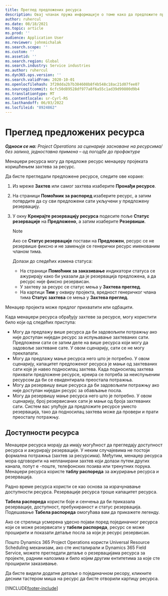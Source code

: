 ```yaml
---
title: Преглед предложених ресурса
description: Овај чланак пружа информације о томе како да предложите пројектне ресурсе.
author: ruhercul
ms.date: 08/18/2021
ms.topic: article
ms.prod: ''
audience: Application User
ms.reviewer: johnmichalak
ms.search.scope: ''
ms.custom: ''
ms.assetid: ''
ms.search.region: Global
ms.search.industry: Service industries
ms.author: ruhercul
ms.dyn365.ops.version: ''
ms.search.validFrom: 2020-10-01
ms.openlocfilehash: 3f20dda2b7b384608b8f4b548c18ac21d07fee07
ms.sourcegitcommit: 6cfc50d89528df977a8f6a55c1ad39d99800d9b4
ms.translationtype: MT
ms.contentlocale: sr-Cyrl-RS
ms.lasthandoff: 06/03/2022
ms.locfileid: "8924862"
---
```

# <a name="review-proposed-resources"></a>Преглед предложених ресурса

_**Односи се на:** Project Operations за сценарије засноване на ресурсима/без залиха, једноставна примена – од погодбе до профактуре_

Менаџери ресурса могу да предложе ресурс менаџеру пројеката коришћењем захтева за ресурс.

Да бисте прегледали предложене ресурсе, следите ове кораке:

1. Из мреже **Захтев** или самог захтева изаберите **Пронађи ресурсе**.
2. На страници **Помоћник за распоред** изаберите ресурс, а затим потврдите да су сви предложени сати укључени у предложену резервацију.
3. У окну **Креирајте резервацију ресурса** подесите поље **Статус резервације** на **Предложено**, а затим изаберите **Резервиши**.

    > [!NOTE]
    > Ако се **Статус резервације** постави на **Предложен**, ресурс се не резервише фиксно и не замењује се генерички ресурс именованим чланом тима.

    Долази до следећих измена статуса:

    - На страници **Помоћник за заказивање** индикатори статуса се ажурирају како би указали да је резервација предложена, а да ресурс није фиксно резервисан.
    - У захтеву за ресурс се статус мења у **Захтева преглед**.
    - На картици **Тим** у оквиру пројекта, вредност генеричког члана тима **Статус захтева** се мења у **Захтева преглед**.

Менаџер пројекта може предлог прихватити или одбацити.

Када менаџери ресурса обрађују захтеве за ресурсе, могу користити било који од следећих приступа:

- Могу да предлажу више ресурса да би задовољили потражњу ако није доступан ниједан ресурс за испуњавање захтеваних сати. Предложени сати се затим деле на више ресурса који могу да задовоље захтеване сате. У овом сценарију, сати се не могу преклапати.
- Могу да предлажу мање ресурса него што је потребно. У овом сценарију, капацитет предложеног ресурса је мањи од захтеваних сати које је навео подносилац захтева. Када подносилац захтева прихвати предложене ресурсе, креира се потреба за неиспуњеним ресурсом да би се евидентирала преостала потражња.
- Могу да резервишу више ресурса да би задовољили потражњу ако није доступан ниједан ресурс за обављање посла.
- Могу да резервишу мање ресурса него што је потребно. У овом сценарију, број резервисаних сати је мањи од броја захтеваних сати. Систем вас упућује да предложите ресурсе уместо резервација, тако да подносилац захтева може да провери и прати преосталу потражњу.

## <a name="resource-availability"></a>Доступности ресурса

Менаџери ресурса морају да имају могућност да прегледају доступност ресурса и ажурирају резервације. У неким случајевима не постоји формална потражња (захтев за ресурсима). Међутим, менаџер ресурса мора одговорити на непланирани захтев који долази путем других канала, попут е -поште, телефонских позива или тренутних порука. Менаџери ресурса користе **таблу распореда** за ажурирање ресурса и резервација.

Радно време ресурса користи се као основа за израчунавање доступности ресурса. Резервације ресурса троше капацитет ресурса.

**Табела распореда** користи боје и сенчења да би приказала резервације, доступност, пребукираност и статус резервација. Подешавање **Табела распореда** омогућава вам да прикажете легенду.

Ако се стрелица усмерена удесно појави поред појединачног ресурса који се може резервисати у **табели распореда**, ресурс се може проширити и показати детаље посла за који је ресурс резервисан.

Пошто Dynamics 365 Project Operations користи Universal Resource Scheduling механизам, ако сте инсталирали и Dynamics 365 Field Service, можете прегледати детаље о резервацијама ресурса за пројекте, радним налозима и било којим другим ентитетима за које сте проширили заказивање.

Да бисте видели додатне детаље о појединачном ресору, кликните десним тастером миша на ресурс да бисте отворили картицу ресурса.



[!INCLUDE[footer-include](../includes/footer-banner.md)]
